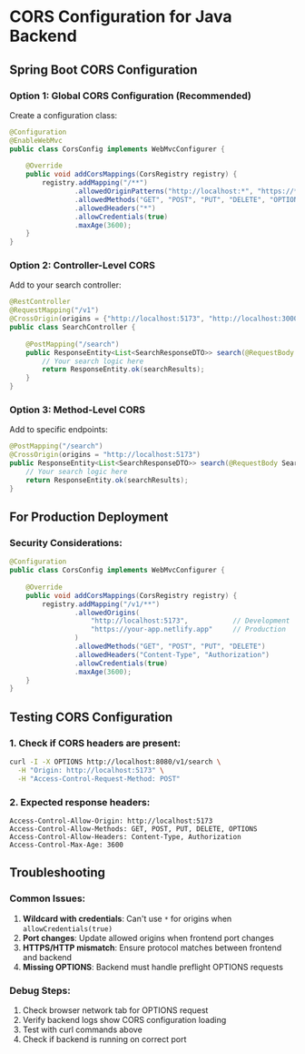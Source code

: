 # CORS Configuration for Java Backend

## Spring Boot CORS Configuration

### Option 1: Global CORS Configuration (Recommended)
Create a configuration class:

```java
@Configuration
@EnableWebMvc
public class CorsConfig implements WebMvcConfigurer {
    
    @Override
    public void addCorsMappings(CorsRegistry registry) {
        registry.addMapping("/**")
                .allowedOriginPatterns("http://localhost:*", "https://*.netlify.app")
                .allowedMethods("GET", "POST", "PUT", "DELETE", "OPTIONS")
                .allowedHeaders("*")
                .allowCredentials(true)
                .maxAge(3600);
    }
}
```

### Option 2: Controller-Level CORS
Add to your search controller:

```java
@RestController
@RequestMapping("/v1")
@CrossOrigin(origins = {"http://localhost:5173", "http://localhost:3000"})
public class SearchController {
    
    @PostMapping("/search")
    public ResponseEntity<List<SearchResponseDTO>> search(@RequestBody SearchCriteria criteria) {
        // Your search logic here
        return ResponseEntity.ok(searchResults);
    }
}
```

### Option 3: Method-Level CORS
Add to specific endpoints:

```java
@PostMapping("/search")
@CrossOrigin(origins = "http://localhost:5173")
public ResponseEntity<List<SearchResponseDTO>> search(@RequestBody SearchCriteria criteria) {
    // Your search logic here
    return ResponseEntity.ok(searchResults);
}
```

## For Production Deployment

### Security Considerations:
```java
@Configuration
public class CorsConfig implements WebMvcConfigurer {
    
    @Override
    public void addCorsMappings(CorsRegistry registry) {
        registry.addMapping("/v1/**")
                .allowedOrigins(
                    "http://localhost:5173",           // Development
                    "https://your-app.netlify.app"     // Production
                )
                .allowedMethods("GET", "POST", "PUT", "DELETE")
                .allowedHeaders("Content-Type", "Authorization")
                .allowCredentials(true)
                .maxAge(3600);
    }
}
```

## Testing CORS Configuration

### 1. Check if CORS headers are present:
```bash
curl -I -X OPTIONS http://localhost:8080/v1/search \
  -H "Origin: http://localhost:5173" \
  -H "Access-Control-Request-Method: POST"
```

### 2. Expected response headers:
```
Access-Control-Allow-Origin: http://localhost:5173
Access-Control-Allow-Methods: GET, POST, PUT, DELETE, OPTIONS
Access-Control-Allow-Headers: Content-Type, Authorization
Access-Control-Max-Age: 3600
```

## Troubleshooting

### Common Issues:
1. **Wildcard with credentials**: Can't use `*` for origins when `allowCredentials(true)`
2. **Port changes**: Update allowed origins when frontend port changes
3. **HTTPS/HTTP mismatch**: Ensure protocol matches between frontend and backend
4. **Missing OPTIONS**: Backend must handle preflight OPTIONS requests

### Debug Steps:
1. Check browser network tab for OPTIONS request
2. Verify backend logs show CORS configuration loading  
3. Test with curl commands above
4. Check if backend is running on correct port
